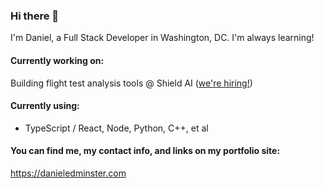 ### Hi there 👋
I'm Daniel, a Full Stack Developer in Washington, DC. I'm always learning!


#### Currently working on:
Building flight test analysis tools @ Shield AI ([we're hiring!](https://jobs.lever.co/shieldai?lever-via=Yx7_cXmTJL&lever-social=job_site))

#### Currently using:
  - TypeScript / React, Node, Python, C++, et al

#### You can find me, my contact info, and links on my portfolio site:

https://danieledminster.com 


<!--
**Daniel-Edminster/daniel-edminster** is a ✨ _special_ ✨ repository because its `README.md` (this file) appears on your GitHub profile.

Here are some ideas to get you started:

- 🔭 I’m currently working on ...
- 🌱 I’m currently learning ...
- 👯 I’m looking to collaborate on ...
- 🤔 I’m looking for help with ...
- 💬 Ask me about ...
- 📫 How to reach me: ...
- 😄 Pronouns: ...
- ⚡ Fun fact: ...
-->

